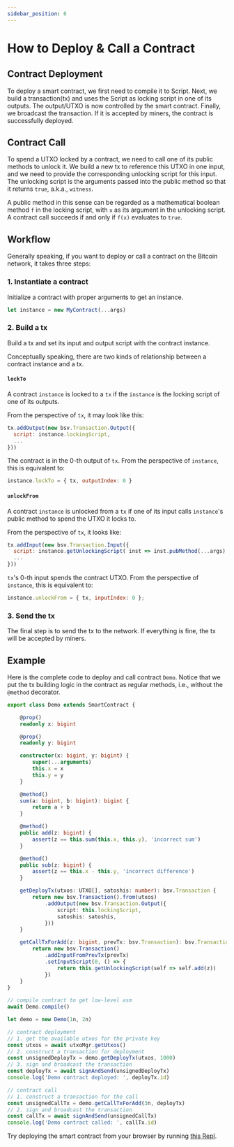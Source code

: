 ```yaml
---
sidebar_position: 6
---
```


# How to Deploy & Call a Contract

## Contract Deployment

To deploy a smart contract, we first need to compile it to Script. Next, we build a transaction(tx) and uses the Script as locking script in one of its outputs. The output/UTXO is now controlled by the smart contract. Finally, we broadcast the transaction. If it is accepted by miners, the contract is successfully deployed.

## Contract Call

To spend a UTXO locked by a contract, we need to call one of its public methods to unlock it. We build a new tx to reference this UTXO in one input, and we need to provide the corresponding unlocking script for this input. The unlocking script is the arguments passed into the public method so that it returns `true`, a.k.a., `witness`.

A public method in this sense can be regarded as a mathematical boolean method `f` in the locking script, with `x` as its argument in the unlocking script. A contract call succeeds if and only if `f(x)` evaluates to `true`.

## Workflow

Generally speaking, if you want to deploy or call a contract on the Bitcoin network, it takes three steps:

### 1. Instantiate a contract

Initialize a contract with proper arguments to get an instance.

```ts
let instance = new MyContract(...args)
```

### 2. Build a tx

Build a tx and set its input and output script with the contract instance.

Conceptually speaking, there are two kinds of relationship between a contract instance and a tx.

#### `lockTo`

A contract `instance` is locked to a `tx` if the `instance` is the locking script of one of its outputs.

From the perspective of `tx`, it may look like this:

```js
tx.addOutput(new bsv.Transaction.Output({
  script: instance.lockingScript,
  ...
}))
```
The contract is in the 0-th output of `tx`.
From the perspective of `instance`, this is equivalent to:

```js
instance.lockTo = { tx, outputIndex: 0 }
```

#### `unlockFrom`

A contract `instance` is unlocked from a `tx` if one of its input calls `instance`'s public method to spend the UTXO it locks to.

From the perspective of `tx`, it looks like:

```js
tx.addInput(new bsv.Transaction.Input({
  script: instance.getUnlockingScript( inst => inst.pubMethod(...args) )
  ...
}))
```
`tx`'s 0-th input spends the contract UTXO.
From the perspective of `instance`, this is equivalent to:

```js
instance.unlockFrom = { tx, inputIndex: 0 };
```

### 3. Send the tx

The final step is to send the tx to the network. If everything is fine, the tx will be accepted by miners.

## Example

Here is the complete code to deploy and call contract `Demo`. Notice that we put the tx building logic in the contract as regular methods, i.e., without the `@method` decorator.

```ts
export class Demo extends SmartContract {

    @prop()
    readonly x: bigint

    @prop()
    readonly y: bigint

    constructor(x: bigint, y: bigint) {
        super(...arguments)
        this.x = x
        this.y = y
    }

    @method()
    sum(a: bigint, b: bigint): bigint {
        return a + b
    }

    @method()
    public add(z: bigint) {
        assert(z == this.sum(this.x, this.y), 'incorrect sum')
    }

    @method()
    public sub(z: bigint) {
        assert(z == this.x - this.y, 'incorrect difference')
    }

    getDeployTx(utxos: UTXO[], satoshis: number): bsv.Transaction {
        return new bsv.Transaction().from(utxos)
            .addOutput(new bsv.Transaction.Output({
                script: this.lockingScript,
                satoshis: satoshis,
            }))
    }

    getCallTxForAdd(z: bigint, prevTx: bsv.Transaction): bsv.Transaction {
        return new bsv.Transaction()
            .addInputFromPrevTx(prevTx)
            .setInputScript(0, () => {
                return this.getUnlockingScript(self => self.add(z))
            })
    }
}
```

```ts
// compile contract to get low-level asm
await Demo.compile()

let demo = new Demo(1n, 2n)

// contract deployment
// 1. get the available utxos for the private key
const utxos = await utxoMgr.getUtxos()
// 2. construct a transaction for deployment
const unsignedDeployTx = demo.getDeployTx(utxos, 1000)
// 3. sign and broadcast the transaction
const deployTx = await signAndSend(unsignedDeployTx)
console.log('Demo contract deployed: ', deployTx.id)

// contract call
// 1. construct a transaction for the call
const unsignedCallTx = demo.getCallTxForAdd(3n, deployTx)
// 2. sign and broadcast the transaction
const callTx = await signAndSend(unsignedCallTx)
console.log('Demo contract called: ', callTx.id)
```

Try deploying the smart contract from your browser by running [this Repl](https://replit.com/@msinkec/scryptTS-demo-deploy).
